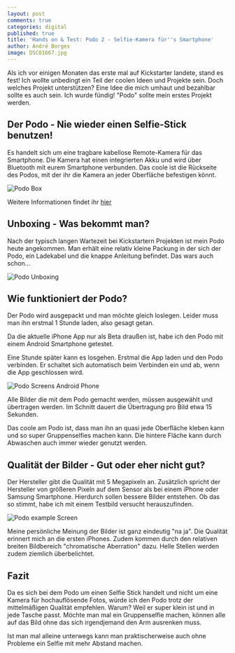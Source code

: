```yaml
---
layout: post
comments: true
categories: digital
published: true
title: 'Hands on & Test: Podo 2 - Selfie-Kamera für''s Smartphone'
author: André Borges
image: DSC01667.jpg
---
```

Als ich vor einigen Monaten das erste mal auf Kickstarter landete, stand es fest! Ich wollte unbedingt ein Teil der coolen Ideen und Projekte sein. Doch welches Projekt unterstützen? Eine Idee die mich umhaut und bezahlbar sollte es auch sein. Ich wurde fündig! "Podo" sollte mein erstes Projekt werden.

## Der Podo - Nie wieder einen Selfie-Stick benutzen!

Es handelt sich um eine tragbare kabellose Remote-Kamera für das Smartphone. Die Kamera hat einen integrierten Akku und wird über Bluetooth mit eurem Smartphone verbunden. Das coole ist die Rückseite des Podos, mit der ihr die Kamera an jeder Oberfläche befestigen könnt.


![Podo Box]({{site.baseurl}}/images/DSC01667.jpg)


Weitere Informationen findet ihr [hier](https://www.kickstarter.com/projects/podolabs/podo-the-first-stick-and-shoot-camera-the-sequel?ref=nav_search)

## Unboxing - Was bekommt man?

Nach der typisch langen Wartezeit bei Kickstartern Projekten ist mein Podo heute angekommen. Man erhält eine relativ kleine Packung in der sich der Podo, ein Ladekabel und die knappe Anleitung befindet. Das wars auch schon...


![Podo Unboxing]({{site.baseurl}}/images/DSC01669.jpg)


## Wie funktioniert der Podo?

Der Podo wird ausgepackt und man möchte gleich loslegen. Leider muss man ihn erstmal 1 Stunde laden, also gesagt getan.

Da die aktuelle iPhone App nur als Beta draußen ist, habe ich den Podo mit einem Android Smartphone getestet.

Eine Stunde später kann es losgehen. Erstmal die App laden und den Podo verbinden. Er schaltet sich automatisch beim Verbinden ein und ab, wenn die App geschlossen wird.


![Podo Screens Android Phone]({{site.baseurl}}/images/podoscreens1.jpg)


Alle Bilder die mit dem Podo gemacht werden, müssen ausgewählt und übertragen werden. Im Schnitt dauert die Übertragung pro Bild etwa 15 Sekunden.

Das coole am Podo ist, dass man ihn an quasi jede Oberfläche kleben kann und so super Gruppenselfies machen kann. Die hintere Fläche kann durch Abwaschen auch immer wieder genutzt werden.

## Qualität der Bilder - Gut oder eher nicht gut?
Der Hersteller gibt die Qualität mit 5 Megapixeln an. Zusätzlich spricht der Hersteller von größeren Pixeln auf dem Sensor als bei einem iPhone oder Samsung Smartphone. Hierdurch sollen bessere Bilder entstehen. Ob das so stimmt, habe ich mit einem Testbild versucht herauszufinden.

![Podo example Screen]({{site.baseurl}}/images/Podo5B2P_170110130453_1.jpg)

Meine persönliche Meinung der Bilder ist ganz eindeutig "na ja". Die Qualität erinnert mich  an die ersten iPhones. Zudem kommen durch den relativen breiten Bildbereich "chromatische Aberration" dazu. Helle Stellen werden zudem ziemlich überbelichtet.

## Fazit
Da es sich bei dem Podo um einen Selfie Stick handelt und nicht um eine Kamera für hochauflösende Fotos, würde ich den Podo trotz der mittelmäßigen Qualität empfehlen. Warum? Weil er super klein ist und in jede Tasche passt. Möchte man mal ein Gruppenselfie machen, können alle auf das Bild ohne das sich irgendjemand den Arm ausrenken muss.

Ist man mal alleine unterwegs kann man praktischerweise auch ohne Probleme ein Selfie mit mehr Abstand machen.
